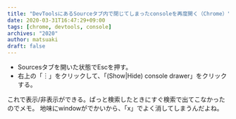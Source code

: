 ```yaml
---
title: "DevToolsにあるSourceタブ内で閉じてしまったconsoleを再度開く（Chrome）"
date: 2020-03-31T16:47:29+09:00
tags: [chrome, devtools, console]
archives: "2020"
author: matsuaki
draft: false
---
```


- Sourcesタブを開いた状態でEscを押す。
- 右上の「︙」をクリックして、「(Show|Hide) console drawer」をクリックする。

これで表示/非表示ができる。ぱっと検索したときにすぐ検索で出てこなかったのでメモ。
地味にwindowがでかいから、「x」でよく消してしまうんだよね。